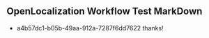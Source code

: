 ## OpenLocalization Workflow Test MarkDown
* a4b57dc1-b05b-49aa-912a-7287f6dd7622 thanks!

<!--HONumber=Jul16_HO4-->


